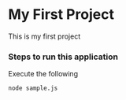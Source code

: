 # My First Project #

This is my first project

### Steps to run this application ###

Execute the following

```
node sample.js
```